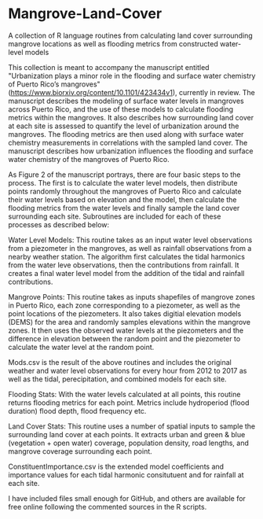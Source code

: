 # Mangrove-Land-Cover
A collection of R language routines from calculating land cover surrounding mangrove locations as well as flooding metrics from constructed water-level models

This collection is meant to accompany the manuscript entitled "Urbanization plays a minor role in the flooding and surface water chemistry of Puerto Rico’s mangroves" (https://www.biorxiv.org/content/10.1101/423434v1), currently in review. The manuscript describes the modeling of surface water levels in mangroves across Puerto Rico, and the use of these models to calculate flooding metrics within the mangroves. It also describes how surrounding land cover at each site is assessed to quantify the level of urbanization around the mangroves. The flooding metrics are then used along with surface water chemistry measurements in correlations with the sampled land cover. The manuscript describes how urbanization influences the flooding and surface water chemistry of the mangroves of Puerto Rico.

As Figure 2 of the manuscript portrays, there are four basic steps to the process. The first is to calculate the water level models, then distribute points randomly throughout the mangroves of Puerto Rico and calculate their water levels based on elevation and the model, then calculate the flooding metrics from the water levels and finally sample the land cover surrounding each site. Subroutines are included for each of these processes as described below:

Water Level Models: This routine takes as an input water level observations from a piezometer in the mangroves, as well as rainfall observations from a nearby weather station. The algorithm first calculates the tidal harmonics from the water leve observations, then the contributions from rainfall. It creates a final water level model from the addition of the tidal and rainfall contributions.

Mangrove Points: This routine takes as inputs shapefiles of mangrove zones in Puerto Rico, each zone corresponding to a piezometer, as well as the point locations of the piezometers. It also takes digitial elevation models (DEMS) for the area and randomly samples elevations within the mangrove zones. It then uses the observed water levels at the piezometers and the difference in elevation between the random point and the piezometer to calculate the water level at the random point.

Mods.csv is the result of the above routines and includes the original weather and water level observations for every hour from 2012 to 2017 as well as the tidal, perecipitation, and combined models for each site.

Flooding Stats:  With the water levels calculated at all points, this routine returns flooding metrics for each point. Metrics include hydroperiod (flood duration) flood depth, flood frequency etc.

Land Cover Stats:  This routine uses a number of spatial inputs to sample the surrounding land cover at each points. It extracts urban and green & blue (vegetation + open water) coverage, population density, road lengths, and mangrove coverage surrounding each point. 

ConstituentImportance.csv is the extended model coefficients and importance values for each tidal harmonic consitutuent and for rainfall at each site. 

I have included files small enough for GitHub, and others are available for free online following the commented sources in the R scripts. 
